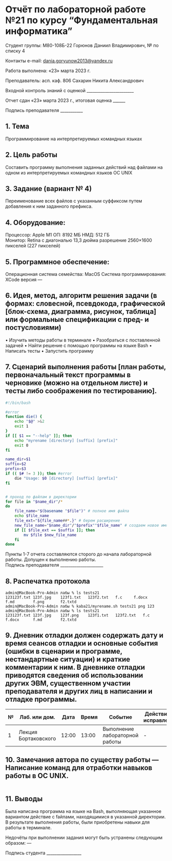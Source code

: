 # Отчёт по лабораторной работе №21 по курсу “Фундаментальная информатика”

Студент группы: М80-108Б-22 Горюнов Даниил Владимирович, № по списку 4 

Контакты e-mail: dania.goryunow2013@yandex.ru

Работа выполнена: «23» марта 2023 г.

Преподаватель: асп. каф. 806 Сахарин Никита Александрович

Входной контроль знаний с оценкой _______________________

Отчет сдан «23» марта 2023 г., итоговая оценка ______

Подпись преподавателя ___________


## 1. Тема
Программирование на интерпретируемых командных языках
## 2. Цель работы
Составить программу выполнения заданных действий над файлами на одном из интерпретируемых командных языков ОС UNIX
## 3. Задание (вариант № 4)
Переименование всех файлов с указанным суффиксом путем добавления к ним заданного префикса.
## 4. Оборудование:
Процессор: Apple M1
ОП: 8192 МБ
НМД: 512 ГБ  
Монитор: Retina c диагональю 13,3 дюйма разрешение 2560×1600 пикселей (227 пикселей)
## 5. Программное обеспечение:
Операционная система семейства: MacOS 
Система программирования: XCode версия — 
## 6. Идея, метод, алгоритм решения задачи (в формах: словесной, псевдокода, графической [блок-схема, диаграмма, рисунок, таблица] или формальные спецификации с пред- и постусловиями)
• Изучить методы работы в терминале
• Разобраться с поставленной задачей
• Найти решение с помощью программы на языке Bash
• Написать тесты 
• Запустить программу
## 7. Сценарий выполнения работы [план работы, первоначальный текст программы в черновике (можно на отдельном листе) и тесты либо соображения по тестированию]. 
```Shell:/Lab-21/myrename.sh
#!/bin/bash

#error
function die() {
    echo "$@" >&2
    exit 1
}
if [[ $1 == "--help" ]]; then
    echo "myrename [directory] [suffix] [prefix]"
    exit 0
fi

name_dir=$1
suffix=$2
prefix=$3
if (( $# != 3 )); then #error
    die "Usage: $0 [directory] [suffix] [prefix]"
fi


# проход по файлам в директории
for file in "$name_dir"/*
do
    file_name="$(basename "$file")" # полное имя файла
    echo $file_name
    file_ext="${file_name##*.}" # берем расширение
    new_file_name="$name_dir"/"$prefix""$file_name" # создаем новое имя файла
    if [[ $file_ext == $suffix ]]; then 
        mv $file $new_file_name
    fi
done

```
Пункты 1-7 отчета составляются сторого до начала лабораторной работы.
Допущен к выполнению работы.  
Подпись преподавателя _____________________
## 8. Распечатка протокола 
```
admin@MacBook-Pro-Admin лабы % ls tests21                                      
123123f.txt	123f.jpg	123f1.txt	123f2.txt	f.c		f.docx		f.md		f.png		f2.txtd
admin@MacBook-Pro-Admin лабы % kaba21/myrename.sh tests21 png 123   
admin@MacBook-Pro-Admin лабы % ls tests21
123123f.txt	123f.jpg	123f.png	123f1.txt	123f2.txt	f.c		f.docx		f.md		f2.txtd
```
## 9. Дневник отладки должен содержать дату и время сеансов отладки и основные события (ошибки в сценарии и программе, нестандартные ситуации) и краткие комментарии к ним. В дневнике отладки приводятся сведения об использовании других ЭВМ, существенном участии преподавателя и других лиц в написании и отладке программы.

| № |  Лаб. или дом. | Дата | Время | Событие | Действие по исправлению | Примечание |
| ------ | ------ | ------ | ------ | ------ | ------ | ------ |
| 1 | Лекция Бортаковского | 12:00 | 13:00 | Выполнение лабораторной работы | - | - |
## 10. Замечания автора по существу работы — Написание команд для отработки навыков работы в ОС UNIX.
```

```
## 11. Выводы
Была написана программа на языке на Bash, выполняющая указанное вариантом действие c faйлами, находящимися в указанной директории. В результате выполнения работы, были приобретены навыки для работы в терминале.

Недочёты при выполнении задания могут быть устранены следующим образом: —

Подпись студента _________________


